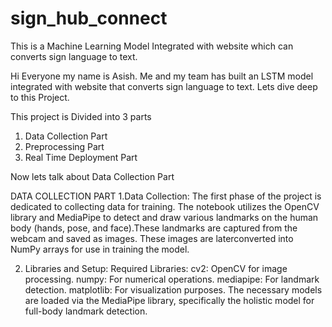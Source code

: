 # sign_hub_connect
This is a Machine Learning Model Integrated with website which can converts sign language to text.

Hi Everyone my name is Asish. Me and my team has built an LSTM model integrated with website that converts sign language to text. 
Lets dive deep to this Project.

This project is Divided into 3 parts 
1. Data Collection Part
2. Preprocessing Part
3. Real Time Deployment Part

Now lets talk about Data Collection Part 

DATA COLLECTION PART 
1.Data Collection:
The first phase of the project is dedicated to collecting data for training. The notebook utilizes the OpenCV library and MediaPipe to detect and draw various landmarks on the human body (hands, pose, and face).These landmarks are captured from the webcam and saved as images. These images are laterconverted into NumPy arrays for use in training the model.

2. Libraries and Setup:
   Required Libraries:
   cv2: OpenCV for image processing.
   numpy: For numerical operations.
   mediapipe: For landmark detection.
   matplotlib: For visualization purposes.
The necessary models are loaded via the MediaPipe library, specifically the holistic model for full-body landmark detection.
